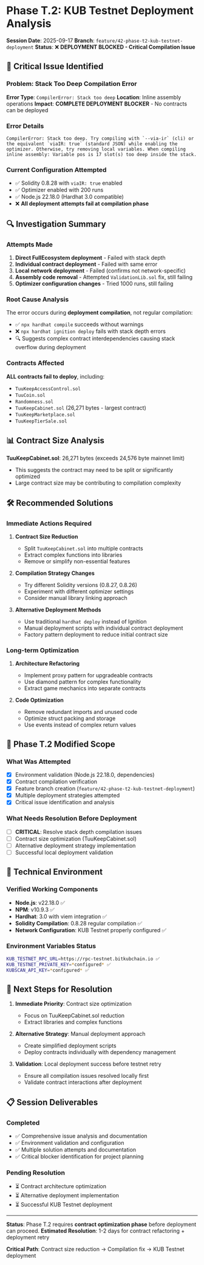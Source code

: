 # Phase T.2: KUB Testnet Deployment Analysis

**Session Date**: 2025-09-17
**Branch**: `feature/42-phase-t2-kub-testnet-deployment`
**Status**: ❌ **DEPLOYMENT BLOCKED - Critical Compilation Issue**

## 🚨 Critical Issue Identified

### Problem: Stack Too Deep Compilation Error
**Error Type**: `CompilerError: Stack too deep`
**Location**: Inline assembly operations
**Impact**: **COMPLETE DEPLOYMENT BLOCKER** - No contracts can be deployed

### Error Details
```
CompilerError: Stack too deep. Try compiling with `--via-ir` (cli) or the equivalent `viaIR: true` (standard JSON) while enabling the optimizer. Otherwise, try removing local variables. When compiling inline assembly: Variable pos is 17 slot(s) too deep inside the stack.
```

### Current Configuration Attempted
- ✅ Solidity 0.8.28 with `viaIR: true` enabled
- ✅ Optimizer enabled with 200 runs
- ✅ Node.js 22.18.0 (Hardhat 3.0 compatible)
- ❌ **All deployment attempts fail at compilation phase**

## 🔍 Investigation Summary

### Attempts Made
1. **Direct FullEcosystem deployment** - Failed with stack depth
2. **Individual contract deployment** - Failed with same error
3. **Local network deployment** - Failed (confirms not network-specific)
4. **Assembly code removal** - Attempted `ValidationLib.sol` fix, still failing
5. **Optimizer configuration changes** - Tried 1000 runs, still failing

### Root Cause Analysis
The error occurs during **deployment compilation**, not regular compilation:
- ✅ `npx hardhat compile` succeeds without warnings
- ❌ `npx hardhat ignition deploy` fails with stack depth errors
- 🔍 Suggests complex contract interdependencies causing stack overflow during deployment

### Contracts Affected
**ALL contracts fail to deploy**, including:
- `TuuKeepAccessControl.sol`
- `TuuCoin.sol`
- `Randomness.sol`
- `TuuKeepCabinet.sol` (26,271 bytes - largest contract)
- `TuuKeepMarketplace.sol`
- `TuuKeepTierSale.sol`

## 📊 Contract Size Analysis

**TuuKeepCabinet.sol**: 26,271 bytes (exceeds 24,576 byte mainnet limit)
- This suggests the contract may need to be split or significantly optimized
- Large contract size may be contributing to compilation complexity

## 🛠️ Recommended Solutions

### Immediate Actions Required
1. **Contract Size Reduction**
   - Split `TuuKeepCabinet.sol` into multiple contracts
   - Extract complex functions into libraries
   - Remove or simplify non-essential features

2. **Compilation Strategy Changes**
   - Try different Solidity versions (0.8.27, 0.8.26)
   - Experiment with different optimizer settings
   - Consider manual library linking approach

3. **Alternative Deployment Methods**
   - Use traditional `hardhat deploy` instead of Ignition
   - Manual deployment scripts with individual contract deployment
   - Factory pattern deployment to reduce initial contract size

### Long-term Optimization
1. **Architecture Refactoring**
   - Implement proxy pattern for upgradeable contracts
   - Use diamond pattern for complex functionality
   - Extract game mechanics into separate contracts

2. **Code Optimization**
   - Remove redundant imports and unused code
   - Optimize struct packing and storage
   - Use events instead of complex return values

## 🎯 Phase T.2 Modified Scope

### What Was Attempted
- [x] Environment validation (Node.js 22.18.0, dependencies)
- [x] Contract compilation verification
- [x] Feature branch creation (`feature/42-phase-t2-kub-testnet-deployment`)
- [x] Multiple deployment strategies attempted
- [x] Critical issue identification and analysis

### What Needs Resolution Before Deployment
- [ ] **CRITICAL**: Resolve stack depth compilation issues
- [ ] Contract size optimization (TuuKeepCabinet.sol)
- [ ] Alternative deployment strategy implementation
- [ ] Successful local deployment validation

## 📝 Technical Environment

### Verified Working Components
- **Node.js**: v22.18.0 ✅
- **NPM**: v10.9.3 ✅
- **Hardhat**: 3.0 with viem integration ✅
- **Solidity Compilation**: 0.8.28 regular compilation ✅
- **Network Configuration**: KUB Testnet properly configured ✅

### Environment Variables Status
```bash
KUB_TESTNET_RPC_URL=https://rpc-testnet.bitkubchain.io ✅
KUB_TESTNET_PRIVATE_KEY=*configured* ✅
KUBSCAN_API_KEY=*configured* ✅
```

## 🚀 Next Steps for Resolution

1. **Immediate Priority**: Contract size optimization
   - Focus on TuuKeepCabinet.sol reduction
   - Extract libraries and complex functions

2. **Alternative Strategy**: Manual deployment approach
   - Create simplified deployment scripts
   - Deploy contracts individually with dependency management

3. **Validation**: Local deployment success before testnet retry
   - Ensure all compilation issues resolved locally first
   - Validate contract interactions after deployment

## 📋 Session Deliverables

### Completed
- ✅ Comprehensive issue analysis and documentation
- ✅ Environment validation and configuration
- ✅ Multiple solution attempts and documentation
- ✅ Critical blocker identification for project planning

### Pending Resolution
- ⏳ Contract architecture optimization
- ⏳ Alternative deployment implementation
- ⏳ Successful KUB Testnet deployment

---

**Status**: Phase T.2 requires **contract optimization phase** before deployment can proceed.
**Estimated Resolution**: 1-2 days for contract refactoring + deployment retry

**Critical Path**: Contract size reduction → Compilation fix → KUB Testnet deployment